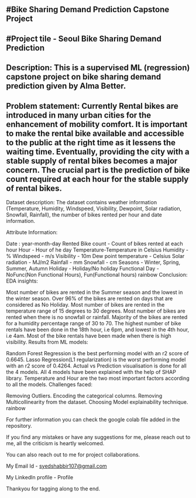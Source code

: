 #**Bike Sharing Demand Prediction Capstone Project**
------------------------------------------------------------------------------------------------------------------------------------------------------------------------------------
#Project tile - Seoul Bike Sharing Demand Prediction
-------------------------------------------------------------------------------------------------------------------------------------------------------------------------------------
Description:
This is a supervised ML (regression) capstone project on bike sharing demand prediction given by Alma Better.
-------------------------------------------------------------------------------------------------------------------------------------------------------------------------------------
Problem statement:
Currently Rental bikes are introduced in many urban cities for the enhancement of mobility comfort. It is important to make the rental bike available and accessible to the public at the right time as it lessens the waiting time. Eventually, providing the city with a stable supply of rental bikes becomes a major concern. The crucial part is the prediction of bike count required at each hour for the stable supply of rental bikes.
---------------------------------------------------------------------------------------------------------------------------------------------------------------------------------------
Dataset description:
The dataset contains weather information (Temperature, Humidity, Windspeed, Visibility, Dewpoint, Solar radiation, Snowfall, Rainfall), the number of bikes rented per hour and date information.

Attribute Information:

Date : year-month-day
Rented Bike count - Count of bikes rented at each hour
Hour - Hour of he day
Temperature-Temperature in Celsius
Humidity - %
Windspeed - m/s
Visibility - 10m
Dew point temperature - Celsius
Solar radiation - MJ/m2
Rainfall - mm
Snowfall - cm
Seasons - Winter, Spring, Summer, Autumn
Holiday - Holiday/No holiday
Functional Day - NoFunc(Non Functional Hours), Fun(Functional hours)
rainbow
Conclusion:
EDA insights:

Most number of bikes are rented in the Summer season and the lowest in the winter season.
Over 96% of the bikes are rented on days that are considered as No Holiday.
Most number of bikes are rented in the temperature range of 15 degrees to 30 degrees.
Most number of bikes are rented when there is no snowfall or rainfall.
Majority of the bikes are rented for a humidity percentage range of 30 to 70.
The highest number of bike rentals have been done in the 18th hour, i.e 6pm, and lowest in the 4th hour, i.e 4am.
Most of the bike rentals have been made when there is high visibility.
Results from ML models:

Random Forest Regression is the best performing model with an r2 score of 0.6645.
Lasso Regression(L1 regularization) is the worst performing model with an r2 score of 0.4264.
Actual vs Prediction visualisation is done for all the 4 models.
All 4 models have been explained with the help of SHAP library.
Temperature and Hour are the two most important factors according to all the models.
Challenges faced:

Removing Outliers.
Encoding the categorical columns.
Removing Multicollinearity from the dataset.
Choosing Model explainability technique.
rainbow

For further information you can check the google colab file added in the repository.

If you find any mistakes or have any suggestions for me, please reach out to me, all the criticism is heartly welcomed.

You can also reach out to me for project collaborations.

My Email Id - syedshabbir107@gmail.com

My LinkedIn profile - Profile

Thankyou for tagging along to the end.
